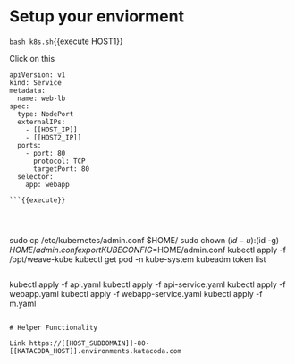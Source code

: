 # Setup your enviorment

`bash k8s.sh`{{execute HOST1}}

Click on this 

```
apiVersion: v1
kind: Service
metadata:
  name: web-lb
spec:
  type: NodePort
  externalIPs:
    - [[HOST_IP]]
    - [[HOST2_IP]]
  ports:
    - port: 80
      protocol: TCP
      targetPort: 80
  selector:
    app: webapp

```{{execute}}




```
sudo cp /etc/kubernetes/admin.conf $HOME/
sudo chown $(id -u):$(id -g) $HOME/admin.conf
export KUBECONFIG=$HOME/admin.conf
kubectl apply -f /opt/weave-kube
kubectl get pod -n kube-system
kubeadm token list
```{{execute interrupt}}

```
kubectl apply -f api.yaml
kubectl apply -f api-service.yaml
kubectl apply -f webapp.yaml
kubectl apply -f webapp-service.yaml
kubectl apply -f m.yaml
```{{execute }}

# Helper Functionality

Link https://[[HOST_SUBDOMAIN]]-80-[[KATACODA_HOST]].environments.katacoda.com